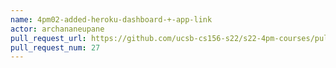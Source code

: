 ```yaml
---
name: 4pm02-added-heroku-dashboard-+-app-link
actor: archananeupane
pull_request_url: https://github.com/ucsb-cs156-s22/s22-4pm-courses/pull/27
pull_request_num: 27
---
```

